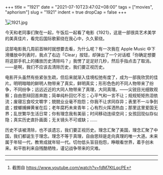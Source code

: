 +++
title = "1921"
date = "2021-07-10T23:47:02+08:00"
tags = ["movies", "aphorism"]
slug = "1921"
indent = true
dropCap = false
+++

[^1]![1921.jpg](/images/1921.jpg)

今天和老同事们聚在一起，午饭后一起看了电影《1921》，这是一部很具艺术美学的美真佳片，看完后国际歌萦绕在我心中，久久萦绕。

这部电影我几周前首映时就想要去看，为什么呢？有一次我在 Apple Music 中下滑播放中列表时，我点了右边「Clear」按钮，却弹出了一个对话框「你确定想要将这部手机上的播放历史清除吗？」我愣了足足好几秒，然后手指点击了取消。——是啊，我们不应该去清除历史，我们要正视历史。

电影开头虽然有些紧张生疏，但后来就渐入佳境松弛有度了，成为一部我欣赏的佳片。明明暗暗的鲜明人物带来了真实，鲜明真实；形形色色的不同人物带来了纷争，不同纷争；远远近近的大同人物带来了真理，大同真理。——尖锐目光细致观察；自由思辩回首奔跑；简单纯朴回忆不忘；心平气和一言不让；规规矩矩热泪依流；废寝忘食咬文嚼字；兢兢业业毫不抱怨；你我不让求同存异；表里不一斗争到底；螳螂捕蝉黄雀在后；老年腐朽未来青年；心有烈火挥洒热血；那里这里爱国无界；乱世繁华生活日常；你有理念我有美丽；时间移动连续空间；女孩回现似存似隐；真实历史直扑画面；无关镜头不可或缺；……

历史不该被清除，也不该遗忘，我们要正视历史。理念汇聚了美国，理念汇聚了中国，我们都诞生于理念。理念不等于真理，自由思辩是走向真理的唯一大道。未来属于年轻一代，教育成就年轻一代。切勿低头盲目抱怨，睁眼看世界，着手创未来。和平胜利来自残酷牺牲，谨记战争带来的灾难。

---

[^1]: 截图自 https://www.youtube.com/watch?v=fdM7KtLqcPE
